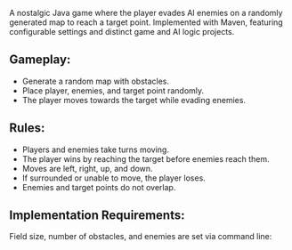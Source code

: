 A nostalgic Java game where the player evades AI enemies on a randomly generated map to reach a target point. Implemented with Maven, featuring configurable settings and distinct game and AI logic projects.

## Gameplay:
- Generate a random map with obstacles.
- Place player, enemies, and target point randomly.
- The player moves towards the target while evading enemies.

## Rules:
- Players and enemies take turns moving.
- The player wins by reaching the target before enemies reach them.
- Moves are left, right, up, and down.
- If surrounded or unable to move, the player loses.
- Enemies and target points do not overlap.

## Implementation Requirements:

Field size, number of obstacles, and enemies are set via command line:
